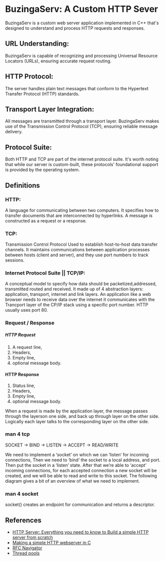 # BuzingaServ: A Custom HTTP Sever

BuzingaServ is a custom web server application implemented in C++ that's designed to understand and process HTTP requests and responses.

## URL Understanding: 
BuzingaServ is capable of recognizing and processing Universal Resource Locators (URLs), ensuring accurate request routing.

## HTTP Protocol:
The server handles plain text messages that conform to the Hypertext Transfer Protocol (HTTP) standards.

## Transport Layer Integration:
All messages are transmitted through a transport layer.
BuzingaServ makes use of the Transmission Control Protocol (TCP), ensuring reliable message delivery.

## Protocol Suite:
Both HTTP and TCP are part of the internet protocol suite.
It's worth noting that while our server is custom-built,
these protocols' foundational support is provided by the operating system.

## Definitions

### HTTP:

A language for communicating between two computers. It specifies how to transfer documents that are interconnected by hyperlinks.
A message is constructed as a request or a response.

### TCP:

Transmission Control Protocol
Used to establish host-to-host data transfer channels.
It maintains communications between application processes between hosts (client and server), and they use port numbers to track sessions.

### Internet Protocol Suite || TCP/IP:

A conceptual model to specify how data should be packetized,addressed, transmitted routed and received.
It made up of 4 abstraction layers: application, transport, internet and link layers.
An application like a web browser needs to receive data over the internet it communicates with the Trancport layer of the CP/IP stack using a specific port number.
HTTP usually uses port 80.

### Request / Response

##### HTTP Request

1. A request line,
2. Headers,
3. Empty line,
4. optional message body.

#### HTTP Response

1. Status line,
2. Headers,
3. Empty line,
4. optional message body.

When a request is made by the application layer, the message passes through the layerson one side, and back up through layer on the other side.
Logically each layer talks to the corresponding layer on the other side.

### man 4 tcp

SOCKET -> BIND -> LISTEN -> ACCEPT -> READ/WRITE

We need to implement a ‘socket’ on which we can ‘listen’ for incoming connections,
Then we need to ‘bind’ the socket to a local address, and port.
Then put the socket in a ‘listen’ state.
After that we’re able to ‘accept’ incoming connections,
for each accepted connection a new socket will be created, 
and we will be able to read and write to this socket.
The following diagram gives a bit of an overview of what we need to implement.

### man 4 socket
socket() creates an endpoint for communication and returns a descriptor.


## References

- [HTTP Server: Everything you need to know to Build a simple HTTP server from scratch](https://bruinsslot.jp/post/simple-http-webserver-in-c/)
- [Making a simple HTTP webserver in C](https://medium.com/from-the-scratch/http-server-what-do-you-need-to-know-to-build-a-simple-http-server-from-scratch-d1ef8945e4fa)
- [RFC Navigator](https://rfc.fyi/?collection=HTTP)
- [Thread pools](https://stackoverflow.com/questions/15752659/thread-pooling-in-c11)
